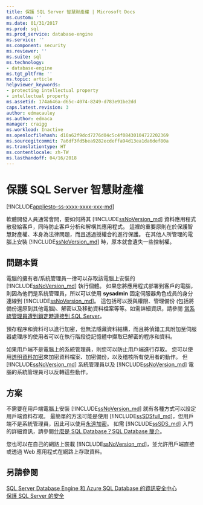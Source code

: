 ```yaml
---
title: 保護 SQL Server 智慧財產權 | Microsoft Docs
ms.custom: ''
ms.date: 01/31/2017
ms.prod: sql
ms.prod_service: database-engine
ms.service: ''
ms.component: security
ms.reviewer: ''
ms.suite: sql
ms.technology:
- database-engine
ms.tgt_pltfrm: ''
ms.topic: article
helpviewer_keywords:
- protecting intellectual property
- intellectual property
ms.assetid: 174a646a-d65c-4074-8249-d783e91be2dd
caps.latest.revision: 3
author: edmacauley
ms.author: edmaca
manager: craigg
ms.workload: Inactive
ms.openlocfilehash: d10a62f9dcd7276d04c5c4f08430104722202369
ms.sourcegitcommit: 7a6df3fd5bea9282ecdeffa94d13ea1da6def80a
ms.translationtype: HT
ms.contentlocale: zh-TW
ms.lasthandoff: 04/16/2018
---
```

# <a name="protecting-your-sql-server-intellectual-property"></a>保護 SQL Server 智慧財產權
[!INCLUDE[appliesto-ss-xxxx-xxxx-xxx-md](../../includes/appliesto-ss-xxxx-xxxx-xxx-md.md)]

軟體開發人員通常會問，要如何將其 [!INCLUDE[ssNoVersion_md](../../includes/ssnoversion-md.md)] 資料應用程式散發給客戶，同時防止客戶分析和解構其應用程式。 這裡的重要原則在於保護智慧財產權、本身為法律問題，而且透過授權合約進行保護。 在其他人所管理的電腦上安裝 [!INCLUDE[ssNoVersion_md](../../includes/ssnoversion-md.md)] 時，原本就會遺失一些控制權。 

## <a name="nature-of-the-problem"></a>問題本質
電腦的擁有者/系統管理員一律可以存取該電腦上安裝的 [!INCLUDE[ssNoVersion_md](../../includes/ssnoversion-md.md)] 執行個體。 如果您將應用程式部署到客戶的電腦，則因為他們是系統管理員，所以可以使用 **sysadmin** 固定伺服器角色成員的身分連線到 [!INCLUDE[ssNoVersion_md](../../includes/ssnoversion-md.md)]。 這包括可以授與權限、管理備份 (包括將備份還原到其他電腦)、解密以及移動資料檔案等等。如需詳細資訊，請參閱 [當系統管理員遭到鎖定時連接到 SQL Server](../../database-engine/configure-windows/connect-to-sql-server-when-system-administrators-are-locked-out.md)。 

預存程序和資料可以進行加密，但無法隱藏資料結構，而且將偵錯工具附加至伺服器處理序的使用者可以在執行階段從記憶體中擷取已解密的程序和資料。

如果用戶端不是電腦上的系統管理員，則您可以防止用戶端進行存取。 您可以使用[透明資料加密](../../relational-databases/security/encryption/transparent-data-encryption.md)來加密資料檔案、加密備份，以及稽核所有使用者的動作。 但 [!INCLUDE[ssNoVersion_md](../../includes/ssnoversion-md.md)] 系統管理員以及 [!INCLUDE[ssNoVersion_md](../../includes/ssnoversion-md.md)] 電腦的系統管理員可以反轉這些動作。

## <a name="solution"></a>方案
不需要在用戶端電腦上安裝 [!INCLUDE[ssNoVersion_md](../../includes/ssnoversion-md.md)] 就有各種方式可以設定用戶端資料存取。 最簡單的方法可能是使用 [!INCLUDE[ssSDSfull_md](../../includes/sssdsfull-md.md)]，但用戶端不是系統管理員，因此可以使用[永遠加密](../../relational-databases/security/encryption/always-encrypted-database-engine.md)。 如需 [!INCLUDE[ssSDS_md](../../includes/sssds-md.md)] 入門的詳細資訊，請參閱[什麼是 SQL Database？SQL Database 簡介](https://docs.microsoft.com/azure/sql-database/sql-database-technical-overview)。  

您也可以在自己的網路上裝載 [!INCLUDE[ssNoVersion_md](../../includes/ssnoversion-md.md)]，並允許用戶端直接或透過 Web 應用程式在網路上存取資料。

## <a name="see-also"></a>另請參閱

[SQL Server Database Engine 和 Azure SQL Database 的資訊安全中心](../../relational-databases/security/security-center-for-sql-server-database-engine-and-azure-sql-database.md)  
[保護 SQL Server 的安全](../../relational-databases/security/securing-sql-server.md)  

